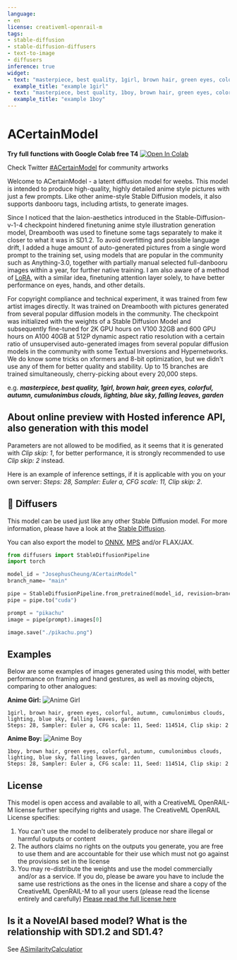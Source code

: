 ```yaml
---
language:
- en
license: creativeml-openrail-m
tags:
- stable-diffusion
- stable-diffusion-diffusers
- text-to-image
- diffusers
inference: true
widget:
- text: "masterpiece, best quality, 1girl, brown hair, green eyes, colorful, autumn, cumulonimbus clouds, lighting, blue sky, falling leaves, garden"
  example_title: "example 1girl"
- text: "masterpiece, best quality, 1boy, brown hair, green eyes, colorful, autumn, cumulonimbus clouds, lighting, blue sky, falling leaves, garden"
  example_title: "example 1boy"
---
```


# ACertainModel

**Try full functions with Google Colab free T4** [![Open In Colab](https://colab.research.google.com/assets/colab-badge.svg)](https://colab.research.google.com/drive/1ldhBc70wvuvkp4Af_vNTzTfBXwpf_cH5?usp=sharing)

Check Twitter [#ACertainModel](https://twitter.com/hashtag/ACertainModel) for community artworks

Welcome to ACertainModel - a latent diffusion model for weebs. This model is intended to produce high-quality, highly detailed anime style pictures with just a few prompts. Like other anime-style Stable Diffusion models, it also supports danbooru tags, including artists, to generate images.

Since I noticed that the laion-aesthetics introduced in the Stable-Diffusion-v-1-4 checkpoint hindered finetuning anime style illustration generation model, Dreambooth was used to finetune some tags separately to make it closer to what it was in SD1.2. To avoid overfitting and possible language drift, I added a huge amount of auto-generated pictures from a single word prompt to the training set, using models that are popular in the community such as Anything-3.0, together with partially manual selected full-danbooru images within a year, for further native training. I am also aware of a method of [LoRA](https://arxiv.org/abs/2106.09685), with a similar idea, finetuning attention layer solely, to have better performance on eyes, hands, and other details.

For copyright compliance and technical experiment, it was trained from few artist images directly. It was trained on Dreambooth with pictures generated from several popular diffusion models in the community. The checkpoint was initialized with the weights of a Stable Diffusion Model and subsequently fine-tuned for 2K GPU hours on V100 32GB and 600 GPU hours on A100 40GB at 512P dynamic aspect ratio resolution with a certain ratio of unsupervised auto-generated images from several popular diffusion models in the community with some Textual Inversions and Hypernetworks. We do know some tricks on xformers and 8-bit optimization, but we didn't use any of them for better quality and stability. Up to 15 branches are trained simultaneously, cherry-picking about every 20,000 steps.

e.g. **_masterpiece, best quality, 1girl, brown hair, green eyes, colorful, autumn, cumulonimbus clouds, lighting, blue sky, falling leaves, garden_** 

## About online preview with Hosted inference API, also generation with this model

Parameters are not allowed to be modified, as it seems that it is generated with *Clip skip: 1*, for better performance, it is strongly recommended to use *Clip skip: 2* instead.

Here is an example of inference settings, if it is applicable with you on your own server: *Steps: 28, Sampler: Euler a, CFG scale: 11, Clip skip: 2*.

## 🧨 Diffusers

This model can be used just like any other Stable Diffusion model. For more information,
please have a look at the [Stable Diffusion](https://huggingface.co/docs/diffusers/api/pipelines/stable_diffusion).

You can also export the model to [ONNX](https://huggingface.co/docs/diffusers/optimization/onnx), [MPS](https://huggingface.co/docs/diffusers/optimization/mps) and/or FLAX/JAX.

```python
from diffusers import StableDiffusionPipeline
import torch

model_id = "JosephusCheung/ACertainModel"
branch_name= "main"

pipe = StableDiffusionPipeline.from_pretrained(model_id, revision=branch_name, torch_dtype=torch.float16)
pipe = pipe.to("cuda")

prompt = "pikachu"
image = pipe(prompt).images[0]

image.save("./pikachu.png")
```

## Examples

Below are some examples of images generated using this model, with better performance on framing and hand gestures, as well as moving objects, comparing to other analogues:

**Anime Girl:**
![Anime Girl](https://huggingface.co/JosephusCheung/ACertainModel/resolve/main/samples/sample-1girl.png)
```
1girl, brown hair, green eyes, colorful, autumn, cumulonimbus clouds, lighting, blue sky, falling leaves, garden
Steps: 28, Sampler: Euler a, CFG scale: 11, Seed: 114514, Clip skip: 2
```
**Anime Boy:**
![Anime Boy](https://huggingface.co/JosephusCheung/ACertainModel/resolve/main/samples/sample-1boy.png)
```
1boy, brown hair, green eyes, colorful, autumn, cumulonimbus clouds, lighting, blue sky, falling leaves, garden
Steps: 28, Sampler: Euler a, CFG scale: 11, Seed: 114514, Clip skip: 2
```

## License

This model is open access and available to all, with a CreativeML OpenRAIL-M license further specifying rights and usage.
The CreativeML OpenRAIL License specifies: 

1. You can't use the model to deliberately produce nor share illegal or harmful outputs or content 
2. The authors claims no rights on the outputs you generate, you are free to use them and are accountable for their use which must not go against the provisions set in the license
3. You may re-distribute the weights and use the model commercially and/or as a service. If you do, please be aware you have to include the same use restrictions as the ones in the license and share a copy of the CreativeML OpenRAIL-M to all your users (please read the license entirely and carefully)
[Please read the full license here](https://huggingface.co/spaces/CompVis/stable-diffusion-license)

## Is it a NovelAI based model? What is the relationship with SD1.2 and SD1.4?

See [ASimilarityCalculatior](https://huggingface.co/JosephusCheung/ASimilarityCalculatior)